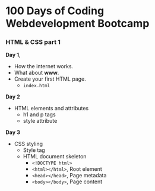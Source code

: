 # 100 Days of Coding Webdevelopment Bootcamp

### HTML & CSS part 1

**Day 1**,

- How the internet works.
- What about **www**.
- Create your first HTML page.
    - `index.html`

**Day 2**
- HTML elements and attributes
    - h1 and p tags
    - style attribute
 
**Day 3**
- CSS styling
  - Style tag
  - HTML document skeleton
    - `<!DOCTYPE html>`
    - `<html></html>`, Root element
    - `<head></head>`, Page metadata
    - `<body></body>`, Page content
 
     

            

